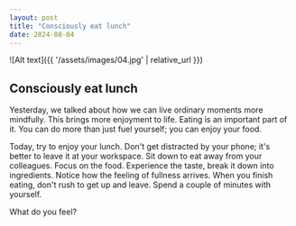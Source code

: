 ```yaml
---
layout: post
title: "Consciously eat lunch"
date: 2024-08-04
---
```


![Alt text]({{ '/assets/images/04.jpg' | relative_url }})


## Consciously eat lunch

Yesterday, we talked about how we can live ordinary moments more mindfully. This brings more enjoyment to life. Eating is an important part of it. You can do more than just fuel yourself; you can enjoy your food.

Today, try to enjoy your lunch. Don't get distracted by your phone; it's better to leave it at your workspace. Sit down to eat away from your colleagues. Focus on the food. Experience the taste, break it down into ingredients. Notice how the feeling of fullness arrives. When you finish eating, don't rush to get up and leave. Spend a couple of minutes with yourself.

What do you feel?